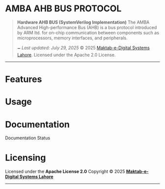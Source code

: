 # AMBA AHB BUS PROTOCOL

> **Hardware AHB BUS (SystemVerilog Implementation)**
> The AMBA Advanced High-performance Bus (AHB) is a bus protocol introduced by ARM ltd. for on-chip communication between components such as microprocessors, memory interfaces, and peripherals.
>
> 🗕️ *Last updated: July 29, 2025*
> © 2025 [Maktab-e-Digital Systems Lahore](https://github.com/meds-uet). Licensed under the Apache 2.0 License.

---

# Features

# Usage

# Documentation

Documentation Status

# Licensing

Licensed under the **Apache License 2.0**
Copyright © 2025
**[Maktab-e-Digital Systems Lahore](https://github.com/meds-uet)**

---